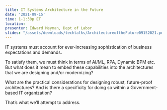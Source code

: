 ```yaml
---
title: IT Systems Architecture in the Future
date: '2021-09-15'
time: 1-1:30p ET
location:
presenter: Edward Meyman, Dept of Labor
slides: "/assets/downloads/techtalks/ArchitectureoftheFuture09152021.pdf"
---
```


IT systems must account for ever-increasing sophistication of business expectations and demands.

To satisfy them, we must think in terms of AI/ML, RPA, Dynamic BPM etc. But what does it mean to embed these capabilities into the architectures that we are designing and/or modernizing?

What are the practical considerations for designing robust, future-proof architectures? And is there a specificity for doing so within a Government-based IT organization?

That’s what we’ll attempt to address.
